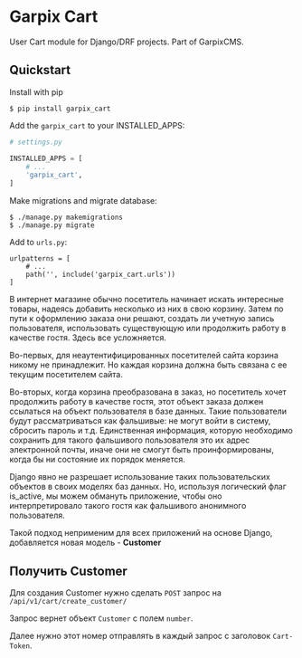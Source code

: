 # Garpix Cart


User Cart module for Django/DRF projects. Part of GarpixCMS.

## Quickstart

Install with pip 

    $ pip install garpix_cart

Add the `garpix_cart` to your INSTALLED_APPS:

```python
# settings.py

INSTALLED_APPS = [
    # ...
    'garpix_cart',
]
```

Make migrations and migrate database:

    $ ./manage.py makemigrations
    $ ./manage.py migrate

Add to `urls.py`:

```
urlpatterns = [
    # ...
    path('', include('garpix_cart.urls'))
]
```

В интернет магазине обычно посетитель начинает искать интересные товары, надеясь добавить несколько из них в свою корзину. 
Затем по пути к оформлению заказа они решают, создать ли учетную запись пользователя, использовать существующую или продолжить работу в качестве гостя. 
Здесь все усложняется.

Во-первых, для неаутентифицированных посетителей сайта корзина никому не принадлежит. Но каждая корзина должна быть 
связана с ее текущим посетителем сайта.

Во-вторых, когда корзина преобразована в заказ, но посетитель хочет продолжить работу в качестве гостя, этот объект заказа 
должен ссылаться на объект пользователя в базе данных. 
Такие пользователи будут рассматриваться как фальшивые: не могут войти в систему, сбросить пароль и т.д. 
Единственная информация, которую необходимо сохранить для такого фальшивого пользователя это их адрес электронной почты, 
иначе они не смогут быть проинформированы, когда бы ни состояние их порядок меняется.

Django явно не разрешает использование таких пользовательских объектов в своих моделях баз данных. 
Но, используя логический флаг is_active, мы можем обмануть приложение, чтобы оно интерпретировало такого гостя как 
фальшивого анонимного пользователя.

Такой подход неприменим для всех приложений на основе Django, добавляется новая модель - **Customer**

## Получить Customer

Для создания Customer нужно сделать `POST` запрос на `/api/v1/cart/create_customer/`

Запрос вернет объект `Customer` с полем `number`.

Далее нужно этот номер отправлять в каждый запрос с заголовок `Cart-Token`.

